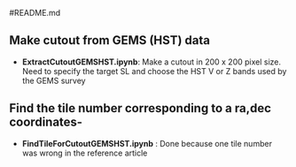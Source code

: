 #README.md

## Make cutout from GEMS (HST) data

- **ExtractCutoutGEMSHST.ipynb**: Make a cutout in 200 x 200 pixel size. Need to specify the target SL and choose the HST V or Z bands used by the GEMS survey      

## Find the tile number corresponding to a ra,dec coordinates- 

- **FindTileForCutoutGEMSHST.ipynb** : Done because one tile number was wrong in the reference article
